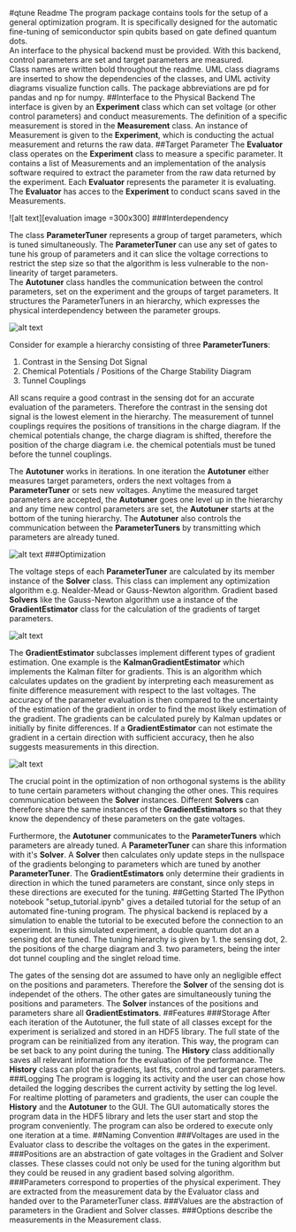 #qtune Readme
The program package contains tools for the setup of a general optimization program. It is specifically designed for the 
automatic fine-tuning of semiconductor spin qubits based on gate defined quantum dots.  
An interface to the physical backend must be provided. With this backend, control 
parameters are set and target parameters are measured.   
Class names are written bold throughout the readme. UML class diagrams are inserted to show the dependencies of the
classes, and UML activity diagrams visualize function calls.
The package abbreviations are pd for pandas and np for numpy.
##Interface to the Physical Backend
The interface is given by an **Experiment** class which can set voltage (or other control parameters) and conduct 
measurements. The definition of a specific measurement is stored in the **Measurement** class. An instance of
Measurement is given to the **Experiment**, which is conducting the actual measurement and returns the raw data.
##Target Parameter
The **Evaluator** class operates on the **Experiment** class to measure a specific parameter. It contains a list of 
Measurements and 
an implementation of the analysis software required to extract the parameter from the raw data returned by the 
experiment. Each **Evaluator** represents the parameter it is evaluating. The **Evaluator** has acces to the 
**Experiment** to conduct scans saved in the Measurements.

[evaluation image]: docs/_static/resources/EvaluationParameter.png
[autotuner coordination]: docs/_static/resources/AutotunerCoordination.png
[newton solver gradient]: docs/_static/resources/NewtonSolverGradient.png
[tuner solver]: docs/_static/resources/TunerSolver.png
[autotuner flow]: docs/_static/resources/AutotunerFlow.png

![alt text][evaluation image =300x300]
###Interdependency

The class **ParameterTuner** represents a group of target parameters, which is tuned simultaneously. The 
**ParameterTuner** can use any set of gates to tune his group of parameters and it can slice the voltage corrections 
to restrict the step size so that the algorithm is less vulnerable to the non-linearity of target parameters.  
The **Autotuner** 
class handles the communication between the control parameters, set on the experiment and the 
groups of target parameters. It structures the ParameterTuners in an hierarchy, which expresses the physical
interdependency between the parameter groups.  

![alt text][autotuner coordination]

Consider for example a hierarchy consisting of three **ParameterTuners**:
1. Contrast in the Sensing Dot Signal
2. Chemical Potentials / Positions of the Charge Stability Diagram
3. Tunnel Couplings

All scans require a good contrast in the sensing dot for an accurate evaluation of the parameters. Therefore the 
contrast in the sensing dot signal is the lowest element in the hierarchy. The measurement of tunnel couplings requires
the positions of transitions in the charge diagram. If the chemical potentials change, the charge 
diagram is shifted, therefore the position of the charge diagram i.e. the chemical potentials must be tuned before the 
tunnel couplings.  

The **Autotuner** works in iterations. In one iteration the **Autotuner** either measures target parameters, orders
the next voltages from a **ParameterTuner** or sets new voltages. Anytime the measured target parameters are accepted, 
the **Autotuner** goes one level up in the hierarchy and any time new control parameters are set, the **Autotuner** 
starts at the bottom of the tuning hierarchy. The **Autotuner** also controls the communication between the 
**ParameterTuners** by transmitting which parameters are already tuned. 

![alt text][autotuner flow]
###Optimization

The voltage steps of each **ParameterTuner** are calculated by its member instance of the **Solver** class. This class 
can implement any optimization algorithm e.g. Nealder-Mead or Gauss-Newton algorithm. 
Gradient based **Solvers** like the Gauss-Newton algorithm use a instance of the **GradientEstimator** class for the
calculation of the 
gradients of target parameters.  

![alt text][tuner solver]

The **GradientEstimator** subclasses implement different types of gradient estimation. One example is the 
**KalmanGradientEstimator** which
implements the Kalman filter for gradients. This is an algorithm which calculates updates on the gradient by 
interpreting each measurement as finite difference measurement with respect to the last voltages. The accuracy of the
parameter evaluation is then compared to the uncertainty of the estimation of the gradient in order to find the 
most likely estimation of the gradient. The gradients can be calculated purely by Kalman updates or initially by finite
differences. If a **GradientEstimator** can not estimate the gradient in a certain direction with sufficient accuracy,
then he also suggests measurements in this direction. 

![alt text][newton solver gradient]

The crucial point in the optimization of non orthogonal systems is the ability to tune certain parameters without
changing the other ones. This requires communication between the **Solver** instances. Different **Solvers** can 
therefore share the same instances of the **GradientEstimators** so that they know the dependency of these parameters
on the gate voltages.  

Furthermore, the **Autotuner** communicates to the **ParameterTuners** which parameters are already tuned. A 
**ParameterTuner** can share this information with it's **Solver**. A **Solver** then calculates only update steps
in the nullspace of the gradients belonging to parameters which are tuned by another **ParameterTuner**. The 
**GradientEstimators** only determine their gradients in direction in which the tuned parameters are constant, since
only steps in these directions are executed for the tuning.
##Getting Started
The IPython notebook "setup_tutorial.ipynb" gives a detailed
tutorial for the setup of an automated fine-tuning program. The physical backend is replaced by a simulation to enable
the tutorial to be executed before the connection to an experiment. 
In this simulated experiment, a double quantum dot an a sensing dot are tuned. The tuning hierarchy is given by 1. the
sensing dot, 2. the positions of the charge diagram and 3. two parameters, being the inter dot tunnel coupling and the
singlet reload time. 

The gates of the sensing dot are assumed to have only an negligible effect on the positions and 
parameters. Therefore the **Solver** of the sensing dot is independet of the others. The other gates are simultaneously
tuning the positions and parameters. The **Solver** instances of the positions and parameters share all 
**GradientEstimators**.
##Features
###Storage
After each iteration of the Autotuner, the full state of all classes except for the experiment is serialized and stored 
in an HDF5 library. The full state of the program can be reinitialized from any iteration. This way, 
the program can be set back to any point during the tuning. The **History** class 
additionally saves all relevant information for the evaluation of the performance. The **History** class can plot the
gradients, last fits, control and target parameters.
###Logging
The program is logging its activity and the user can chose how detailed the logging describes the current activity by
setting the log level. For realtime plotting of parameters and gradients, the user can  couple the **History** and the
**Autotuner** to the GUI. The GUI automatically stores the program data in the HDF5 library and lets the user start and
stop the program conveniently. The program can also be ordered to execute only one iteration at a time.
##Naming Convention
###Voltages
are used in the Evaluator class to describe the voltages on the gates in the experiment.
###Positions
are an abstraction of gate voltages in the Gradient and Solver classes. These classes
could not only be used for the tuning algorithm but they could be reused in any gradient 
based solving algorithm.
###Parameters
correspond to properties of the physical experiment. They are extracted from the measurement data 
by the Evaluator class and handed over to the ParameterTuner class.
###Values
are the abstraction of parameters in the Gradient and Solver classes.
###Options
describe the measurements in the Measurement class.